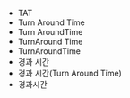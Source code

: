 ﻿- TAT
- Turn Around Time
- Turn AroundTime
- TurnAround Time
- TurnAroundTime
- 경과 시간
- 경과 시간(Turn Around Time)
- 경과시간
